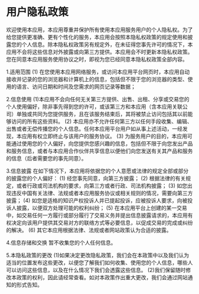 # 用户隐私政策

欢迎使用本应用，本应用尊重并保护所有使用本应用服务用户的个人隐私权。为了给您提供更准确、更有个性化的服务，本应用会按照本隐私权政策的规定使用和披露您的个人信息。除本隐私权政策另有规定外，在未征得您事先许可的情况下，本应用不会将这些信息对外披露或向第三方提供。本应用会不时更新本隐私权政策。 您在同意本应用服务使用协议之时，即视为您已经同意本隐私权政策全部内容。

1.适用范围
(1) 在您使用本应用网络服务，或访问本应用平台网页时，本应用自动接收并记录的您的浏览器和计算机上的信息，包括但不限于您的浏览器的类型、使用的语言、访问日期和时间及您需求的网页记录等数据；

2.信息使用
(1)本应用不会向任何无关第三方提供、出售、出租、分享或交易您的个人使用偏好，除非事先得到您的许可，或该第三方和本应用（含本应用关联公司）单独或共同为您提供服务，且在该服务结束后，其将被禁止访问包括其以前能够访问的所有这些资料。 
(2) 本应用亦不允许任何第三方以任何手段收集、编辑、出售或者无偿传播您的个人信息。任何本应用平台用户如从事上述活动，一经发现，本应用有权立即终止与该用户的服务协议。 
(3) 为服务用户的目的，本应用可能通过使用您的个人偏好，向您提供您感兴趣的信息，包括但不限于向您发出产品和服务信息，或者与本应用合作伙伴共享信息以便他们向您发送有关其产品和服务的信息（后者需要您的事先同意）。 

3.信息披露
在如下情况下，本应用将依据您的个人意愿或法律的规定全部或部分的披露您的个人偏好：
(1) 经您事先同意，向第三方披露；
(2) 根据法律的有关规定，或者行政或司法机构的要求，向第三方或者行政、司法机构披露；
(3) 如您出现违反中国有关法律、法规或者本应用服务协议或相关规则的情况，需要向第三方披露；
(4) 如您是适格的知识产权投诉人并已提起投诉，应被投诉人要求，向被投诉人披露，以便双方处理可能的权利纠纷；
(5) 在本应用平台上创建的某一交易中，如交易任何一方履行或部分履行了交易义务并提出信息披露请求的，本应用有权决定向该用户提供其交易对方的联络方式等必要信息，以促成交易的完成或纠纷的解决。 
(6) 其它本应用根据法律、法规或者网站政策认为合适的披露。 

4.信息存储和交换
 暂不收集您的个人任何信息。

5.本隐私政策的更改
(1)如果决定更改隐私政策，我们会在本政策中以及我们认为适当的位置发布这些更改，以便您了解我们如何收集、使用您的个人信息，哪些人可以访问这些信息，以及在什么情况下我们会透露这些信息。
(2)我们保留随时修改本政策的权利，因此请经常查看。如对本政策作出重大更改，我们会通过网站通知的形式告知。
